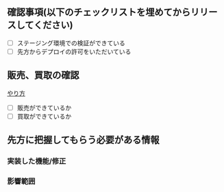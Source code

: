 ## 確認事項(以下のチェックリストを埋めてからリリースしてください)

- [ ] ステージング環境での検証ができている
- [ ] 先方からデプロイの許可をいただいている

## 販売、買取の確認

[やり方](https://sites.google.com/sophiate.co.jp/dev-mycapos/%E3%83%9B%E3%83%BC%E3%83%A0?authuser=1)

- [ ] 販売ができているか
- [ ] 買取ができているか

## 先方に把握してもらう必要がある情報

### 実装した機能/修正

### 影響範囲
